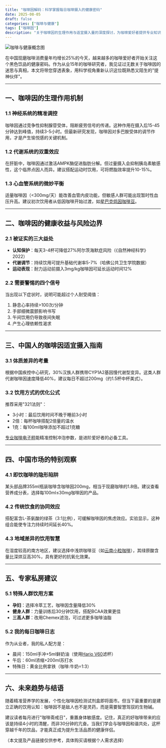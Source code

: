 ```yaml
---
title: "咖啡因解码：科学掌握每日咖啡摄入的健康密码"
date: 2025-08-05
draft: false
categories: ["咖啡与健康"]
tags: ["咖啡因"]
description: "关于咖啡因的生理作用与适宜摄入量的深度探讨，为咖啡爱好者提供专业知识和实用指南。"
---
```


![咖啡与健康概念图](https://images.unsplash.com/photo-1507133750040-4a8f57023571)

在中国现磨咖啡消费量年均增长25%的今天，越来越多的咖啡爱好者开始关注这个黑色饮品的健康密码。作为从业15年的咖啡研究者，我见证过无数关于咖啡因的迷思与真相，本文将带您穿透表象，用科学视角重新认识这位既熟悉又陌生的"提神伙伴"。

---

## 一、咖啡因的生理作用机制

### 1.1 神经系统的精准调控
咖啡因通过竞争性抑制腺苷受体，阻断疲劳信号的传递。这种作用在摄入后15-45分钟达到峰值，持续3-5小时。但最新研究发现，咖啡因对多巴胺受体的调节作用，才是产生愉悦感的关键机制。

### 1.2 代谢系统的双重效应
在肝脏中，咖啡因通过激活AMPK酶促进脂肪分解。但过量摄入会抑制胰岛素敏感性，这个临界点因人而异。建议搭配运动时饮用，可将燃脂效率提升10-15%。

### 1.3 心血管系统的微妙平衡
适量咖啡因（<300mg/天）能改善血管内皮功能，但敏感人群可能出现暂时性血压升高。建议初次饮用者从低因咖啡开始过渡，如[星巴克低因咖啡豆](https://www.amazon.com/s?k=%E6%98%9F%E5%B7%B4%E5%85%8B%E4%BD%8E%E5%9B%A0%E5%92%96%E5%95%A1%E8%B1%86&tag=coffeeprism-20)。

---

## 二、咖啡因的健康收益与风险边界

### 2.1 被证实的三大益处
- **认知保护**：每天3-4杯可降低27%阿尔茨海默症风险（《自然神经科学》2022）
- **代谢调节**：持续饮用可提升基础代谢率5-7%（哈佛公共卫生学院数据）
- **运动表现**：耐力运动前摄入3mg/kg咖啡因可延长运动时间12%

### 2.2 需要警惕的四个信号
当出现以下症状时，说明可能超过个人耐受阈值：
1. 静息心率持续>100次/分钟
2. 手部细微震颤影响书写
3. 午间饮用仍导致夜间失眠
4. 产生心理依赖性渴求

---

## 三、中国人的咖啡因适宜摄入指南

### 3.1 体质差异的考量
根据中国疾控中心研究，30%汉族人群携带CYP1A2基因慢代谢型变异。这类人群代谢咖啡因速度降低40%，建议每日不超过200mg（约1.5杯中杯美式）。

### 3.2 饮用方式的优化公式
推荐采用"321法则"：
- 3小时：最后饮用时间不晚于睡前3小时
- 2倍：每杯咖啡搭配2倍量的温水
- 1克：每100ml咖啡添加不超过1克糖

[专业咖啡电子秤](https://www.amazon.com/s?k=%E4%B8%93%E4%B8%9A%E5%92%96%E5%95%A1%E7%94%B5%E5%AD%90%E7%A7%A4&tag=coffeeprism-20)能精准控制冲泡参数，是进阶爱好者的必备工具。

---

## 四、中国市场的特别观察

### 4.1 即饮咖啡的隐形陷阱
某头部品牌355ml瓶装咖啡含咖啡因200mg，相当于现磨咖啡的1.8倍。建议查看营养成分表，选择每100ml≤30mg咖啡因的产品。

### 4.2 传统饮食的协同效应
搭配富含L-茶氨酸的绿茶（3:1比例），可缓解咖啡因的焦虑效应。实验显示，这种组合能使专注力持续时间延长40%。

### 4.3 地域差异的饮用智慧
在湿度较高的南方地区，建议选择中浅烘咖啡豆（如[云南小粒咖啡](https://www.amazon.com/s?k=%E4%BA%91%E5%8D%97%E5%B0%8F%E7%B2%92%E5%92%96%E5%95%A1&tag=coffeeprism-20)），其绿原酸含量比深烘豆高30%，具有更好的抗氧化效果。

---

## 五、专家私房建议

### 5.1 特殊人群饮用方案
- **孕妇**：选择冷萃工艺，咖啡因含量降低30%
- **健身人群**：力量训练后30分钟饮用，搭配BCAA效果更佳
- **三高人群**：改用Chemex滤泡，可过滤更多咖啡油脂

### 5.2 我的每日咖啡日志
作为从业者，我的私人配方是：
- 晨间：150ml手冲+5ml鲜奶油（使用[Hario V60](https://www.amazon.com/s?k=Hario%20V60&tag=coffeeprism-20)滤杯）
- 午后：60ml浓缩+200ml苏打水
- 特殊日：黄金比例拿铁（咖啡:牛奶=1:3）

---

## 六、未来趋势与结语

随着精准营养学的发展，个性化咖啡因检测试剂盒即将面市。但当下最重要的是建立正确的饮用认知：咖啡因不是敌人也不是灵药，而是需要智慧驾驭的生物碱。

建议读者每月进行"咖啡斋戒日"，重置身体敏感度。记住，真正的好咖啡带来的应该是持续4小时的清醒，而非30分钟的亢奋。当我们学会与咖啡因和谐共处，这杯穿越千年的饮品，才能真正成为提升生活品质的健康伴侣。

（本文提及产品链接仅供参考，具体购买请根据个人需求选择）